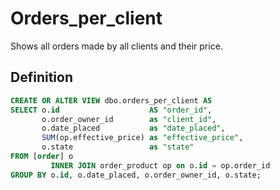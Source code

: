 # Orders_per_client

Shows all orders made by all clients and their price.
## Definition

```sql
CREATE OR ALTER VIEW dbo.orders_per_client AS
SELECT o.id                    AS "order_id",
       o.order_owner_id        as "client_id",
       o.date_placed           as "date_placed",
       SUM(op.effective_price) as "effective_price",
       o.state                 as "state"
FROM [order] o
         INNER JOIN order_product op on o.id = op.order_id
GROUP BY o.id, o.date_placed, o.order_owner_id, o.state;
```
